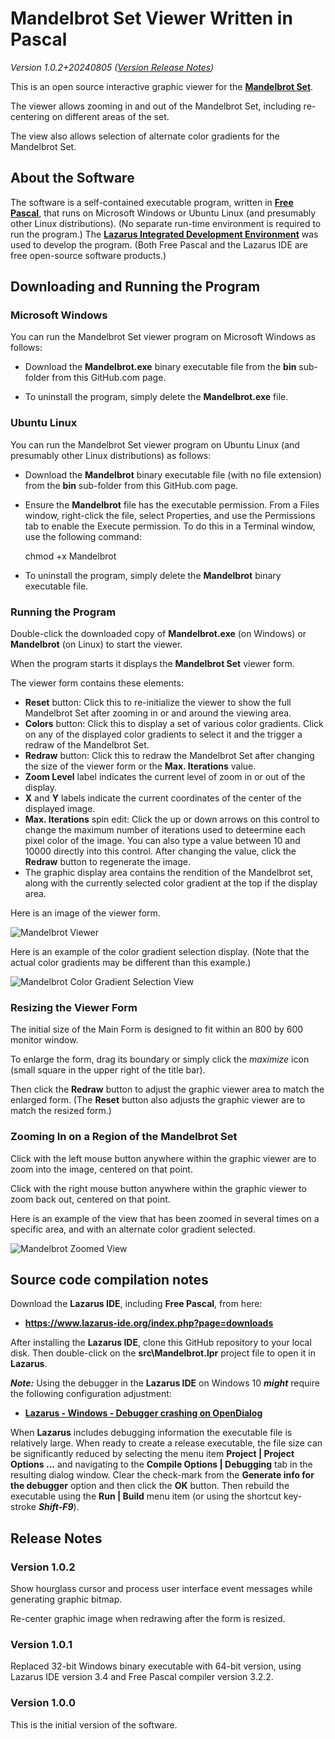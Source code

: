 # Mandelbrot Set Viewer Written in Pascal

_Version 1.0.2+20240805  ([Version Release Notes](#ReleaseNotes))_ 

This is an open source interactive graphic viewer for the **[Mandelbrot Set](https://en.wikipedia.org/wiki/Mandelbrot_set)**.

The viewer allows zooming in and out of the Mandelbrot Set, including re-centering on different areas of the set.

The view also allows selection of alternate color gradients for the Mandelbrot Set.


## About the Software

The software is a self-contained executable program, written in **[Free Pascal](https://www.freepascal.org/)**, that runs on Microsoft Windows or Ubuntu Linux (and presumably other Linux distributions).
(No separate run-time environment is required to run the program.)
The **[Lazarus Integrated Development Environment](https://www.lazarus-ide.org/)** was used to develop the program.
(Both Free Pascal and the Lazarus IDE are free open-source software products.) 

## Downloading and Running the Program

### Microsoft Windows

You can run the Mandelbrot Set viewer program on Microsoft Windows as follows:

- Download the **Mandelbrot.exe** binary executable file from the **bin** sub-folder from this GitHub.com page.

- To uninstall the program, simply delete the **Mandelbrot.exe** file.

### Ubuntu Linux

You can run the Mandelbrot Set viewer program on Ubuntu Linux (and presumably other Linux distributions) as follows:

- Download the **Mandelbrot** binary executable file (with no file extension) from the **bin** sub-folder from this GitHub.com page.

- Ensure the **Mandelbrot** file has the executable permission.  From a Files window, right-click the file, select Properties, and use the Permissions tab to enable the Execute permission.  To do this in a Terminal window, use the following command:
  
    chmod +x Mandelbrot

- To uninstall the program, simply delete the **Mandelbrot** binary executable file.

### Running the Program

Double-click the downloaded copy of **Mandelbrot.exe** (on Windows) or **Mandelbrot** (on Linux) to start the viewer.

When the program starts it displays the **Mandelbrot Set** viewer form.

The viewer form contains these elements:

- **Reset** button: Click this to re-initialize the viewer to show the full Mandelbrot Set after zooming in or and around the viewing area.
- **Colors** button: Click this to display a set of various color gradients.  Click on any of the displayed color gradients to select it and the trigger a redraw of the Mandelbrot Set.
- **Redraw** button: Click this to redraw the Mandelbrot Set after changing the size of the viewer form or the **Max. Iterations** value.
- **Zoom Level** label indicates the current level of zoom in or out of the display.
- **X** and **Y** labels indicate the current coordinates of the center of the displayed image.
- **Max. Iterations** spin edit: Click the up or down arrows on this control to change the maximum number of iterations used to deteermine each pixel color of the image.  You can also type a value between 10 and 10000 directly into this control.  After changing the value, click the **Redraw** button to regenerate the image. 
- The graphic display area contains the rendition of the Mandelbrot set, along with the currently selected color gradient at the top if the display area.

Here is an image of the viewer form.

![Mandelbrot Viewer](img/Mandelbrot.png?raw=true "Mandelbrot Viewer")

Here is an example of the color gradient selection display.  (Note that the actual color gradients may be different than this example.)

![Mandelbrot Color Gradient Selection View](img/MandelbrotColors.png?raw=true "Mandelbrot Color Gradient Selection View")


### Resizing the Viewer Form

The initial size of the Main Form is designed to fit within an 800 by 600 monitor window.

To enlarge the form, drag its boundary or simply click the _maximize_ icon (small square in the upper right of the title bar).

Then click the **Redraw** button to adjust the graphic viewer area to match the enlarged form.  (The **Reset** button also adjusts the graphic viewer are to match the resized form.)


### Zooming In on a Region of the Mandelbrot Set

Click with the left mouse button anywhere within the graphic viewer are to zoom into the image, centered on that point.

Click with the right mouse button anywhere within the graphic viewer to zoom back out, centered on that point.

Here is an example of the view that has been zoomed in several times on a specific area, and with an alternate color gradient selected.

![Mandelbrot Zoomed View](img/MandelbrotZoomed.png?raw=true "Mandelbrot Zoomed View")


## Source code compilation notes

Download the **Lazarus IDE**, including **Free Pascal**, from  here:

- **<https://www.lazarus-ide.org/index.php?page=downloads>**

After installing the **Lazarus IDE**, clone this GitHub repository to your local disk.
Then double-click on the **src\Mandelbrot.lpr** project file to open it in **Lazarus**. 

_**Note:**_ Using the debugger in the **Lazarus IDE** on Windows 10 _**might**_ require the following configuration adjustment:

- **[Lazarus - Windows - Debugger crashing on OpenDialog](https://www.tweaking4all.com/forum/delphi-lazarus-free-pascal/lazarus-windows-debugger-crashing-on-opendialog/)**

When **Lazarus** includes debugging information the executable file is relatively large.
When ready to create a release executable, the file size can be significantly reduced by selecting the menu item **Project | Project Options ...** and navigating to the **Compile Options | Debugging** tab in the resulting dialog window.
Clear the check-mark from the **Generate info for the debugger** option and then click the **OK** button.
Then rebuild the executable using the **Run | Build** menu item (or using the shortcut key-stroke _**Shift-F9**_).

<a name="ReleaseNotes"></a>

## Release Notes

### Version 1.0.2

Show hourglass cursor and process user interface event messages while generating graphic bitmap.

Re-center graphic image when redrawing after the form is resized.

### Version 1.0.1

Replaced 32-bit Windows binary executable with 64-bit version, using Lazarus IDE version 3.4 and Free Pascal compiler version 3.2.2.

### Version 1.0.0

This is the initial version of the software.

